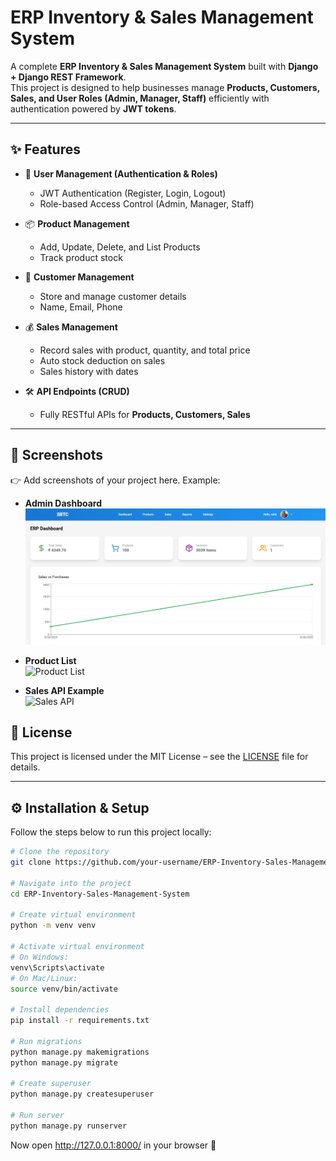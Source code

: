 # ERP Inventory & Sales Management System

A complete **ERP Inventory & Sales Management System** built with **Django + Django REST Framework**.  
This project is designed to help businesses manage **Products, Customers, Sales, and User Roles (Admin, Manager, Staff)** efficiently with authentication powered by **JWT tokens**.

---

## ✨ Features

- 🔐 **User Management (Authentication & Roles)**  
  - JWT Authentication (Register, Login, Logout)  
  - Role-based Access Control (Admin, Manager, Staff)  

- 📦 **Product Management**  
  - Add, Update, Delete, and List Products  
  - Track product stock  

- 👥 **Customer Management**  
  - Store and manage customer details  
  - Name, Email, Phone  

- 💰 **Sales Management**  
  - Record sales with product, quantity, and total price  
  - Auto stock deduction on sales  
  - Sales history with dates  

- 🛠️ **API Endpoints (CRUD)**  
  - Fully RESTful APIs for **Products, Customers, Sales**  

---

## 📸 Screenshots

👉 Add screenshots of your project here. Example:

- **Admin Dashboard**  
  ![Admin Dashboard](screenshots/admin_dashboard.png)

- **Product List**  
  ![Product List](screenshots/product_list.png)

- **Sales API Example**  
  ![Sales API](screenshots/sales_api.png)



## 📜 License
This project is licensed under the MIT License – see the [LICENSE](./LICENSE) file for details.


---

## ⚙️ Installation & Setup

Follow the steps below to run this project locally:

```bash
# Clone the repository
git clone https://github.com/your-username/ERP-Inventory-Sales-Management-System.git

# Navigate into the project
cd ERP-Inventory-Sales-Management-System

# Create virtual environment
python -m venv venv

# Activate virtual environment
# On Windows:
venv\Scripts\activate
# On Mac/Linux:
source venv/bin/activate

# Install dependencies
pip install -r requirements.txt

# Run migrations
python manage.py makemigrations
python manage.py migrate

# Create superuser
python manage.py createsuperuser

# Run server
python manage.py runserver
```
Now open http://127.0.0.1:8000/  in your browser 🚀
